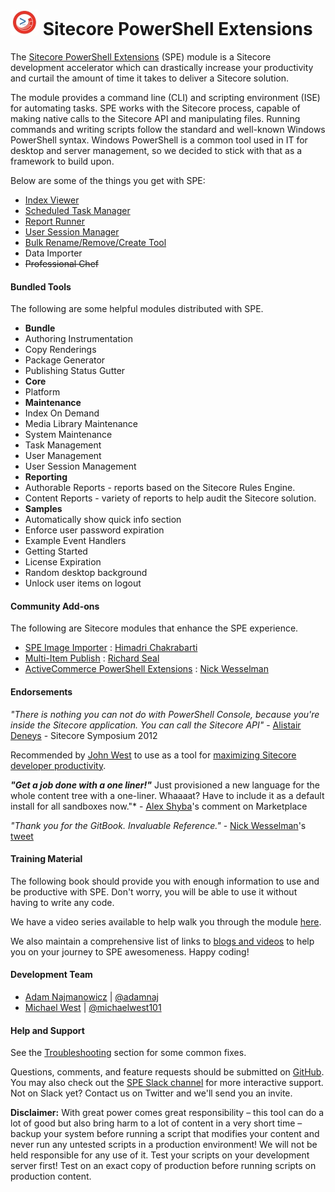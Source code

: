 ![](images/logos/logo-45x45.jpg) Sitecore PowerShell Extensions
=======

The [Sitecore PowerShell Extensions][1] (SPE) module is a Sitecore development accelerator which can drastically increase your productivity and curtail the amount of time it takes to deliver a Sitecore solution. 

The module provides a command line (CLI) and scripting environment (ISE) for automating tasks. SPE works with the Sitecore process, capable of making native calls to the Sitecore API and manipulating files. Running commands and writing scripts follow the standard and well-known Windows PowerShell syntax. Windows PowerShell is a common tool used in IT for desktop and server management, so we decided to stick with that as a framework to build upon.

Below are some of the things you get with SPE:
* [Index Viewer](toolbox.md)
* [Scheduled Task Manager](toolbox.md)
* [Report Runner](reports.md)
* [User Session Manager](toolbox.md)
* [Bulk Rename/Remove/Create Tool](working-with-items.md)
* Data Importer
* ~~Professional Chef~~

#### Bundled Tools

The following are some helpful modules distributed with SPE.

* **Bundle**
 * Authoring Instrumentation
 * Copy Renderings
 * Package Generator
 * Publishing Status Gutter
* **Core**
 * Platform
* **Maintenance**
 * Index On Demand
 * Media Library Maintenance
 * System Maintenance
 * Task Management
 * User Management
 * User Session Management
* **Reporting**
 * Authorable Reports - reports based on the Sitecore Rules Engine.
 * Content Reports - variety of reports to help audit the Sitecore solution.
* **Samples**
 * Automatically show quick info section
 * Enforce user password expiration
 * Example Event Handlers
 * Getting Started
 * License Expiration
 * Random desktop background
 * Unlock user items on logout

#### Community Add-ons

The following are Sitecore modules that enhance the SPE experience.
* [SPE Image Importer][16] : [Himadri Chakrabarti][18]
* [Multi-Item Publish][17] : [Richard Seal][19]
* [ActiveCommerce PowerShell Extensions][20] : [Nick Wesselman][14]

#### Endorsements

*"There is nothing you can not do with PowerShell Console, because you're inside the Sitecore application. You can call the Sitecore API"* - [Alistair Deneys][11] - Sitecore Symposium 2012

Recommended by [John West][12] to use as a tool for [maximizing Sitecore developer productivity][10].

_**"Get a job done with a one liner!"**_
Just provisioned a new language for the whole content tree with a one-liner. Whaaaat?
Have to include it as a default install for all sandboxes now."* - [Alex Shyba][1]'s comment on Marketplace

*"Thank you for the GitBook. Invaluable Reference."* - [Nick Wesselman][14]'s [tweet][15]

#### Training Material

The following book should provide you with enough information to use and be  productive with SPE. Don't worry, you will be able to use it without having to write any code.

We have a video series available to help walk you through the module [here][13].

We also maintain a comprehensive list of links to [blogs and videos][2] to help you on your journey to SPE awesomeness. Happy coding!

#### Development Team

* [Adam Najmanowicz][3] | [@adamnaj][7]
* [Michael West][4] | [@michaelwest101][8]

#### Help and Support

See the [Troubleshooting](troubleshooting.md) section for some common fixes.

Questions, comments, and feature requests should be submitted on [GitHub][6]. You may also check out the [SPE Slack channel][21] for more interactive support. Not on Slack yet? Contact us on Twitter and we'll send you an invite.

**Disclaimer:** With great power comes great responsibility – this tool can do a lot of good but also bring harm to a lot of content in a very short time – backup your system before running a script that modifies your content and never run any untested scripts in a production environment! We will not be held responsible for any use of it. Test your scripts on your development server first! Test on an exact copy of production before running scripts on production content.

[1]: https://marketplace.sitecore.net/Modules/Sitecore_PowerShell_console.aspx
[2]: http://blog.najmanowicz.com/sitecore-powershell-console/
[3]: http://blog.najmanowicz.com/
[4]: http://michaellwest.blogspot.com/
[5]: http://sitecorejunkie.com/
[6]: https://git.io/spe
[7]: https://twitter.com/adamnaj
[8]: https://twitter.com/MichaelWest101
[9]: https://twitter.com/mike_i_reynolds
[10]: http://www.sitecore.net/learn/blogs/technical-blogs/john-west-sitecore-blog/posts/2015/02/maximize-sitecore-developer-productivity.aspx
[11]: https://twitter.com/adeneys
[12]: https://twitter.com/sitecorejohn
[13]: https://www.youtube.com/playlist?list=PLph7ZchYd_nCypVZSNkudGwPFRqf1na0b
[14]: https://twitter.com/techphoria414
[15]: https://twitter.com/techphoria414/status/632033887632289792
[16]: https://marketplace.sitecore.net/en/Modules/S/SPE_Image_Uploader_Module10.aspx
[17]: http://www.sitecorenutsbolts.net/2015/12/14/Multi-Item-Publish-with-Sitecore-Powershell-Extensions/
[18]: https://twitter.com/himadric
[19]: https://twitter.com/rich_seal
[20]: https://github.com/ActiveCommerce/activecommerce-powershell-extensions
[21]: https://sitecorechat.slack.com/messages/module-spe/